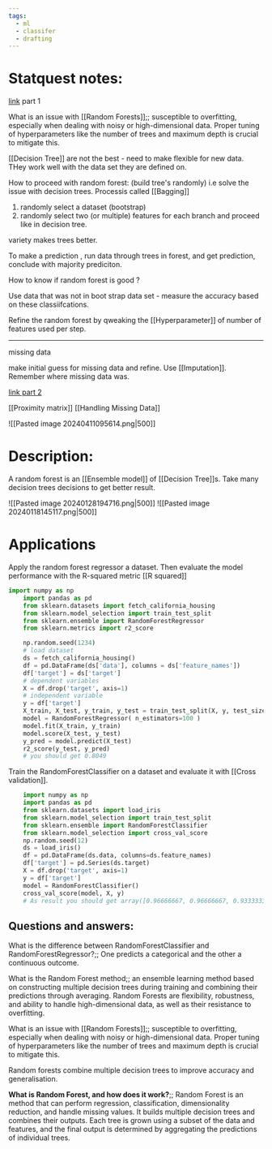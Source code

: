 ```yaml
---
tags:
  - ml
  - classifer
  - drafting
---
```

# Statquest notes:

[link](https://www.youtube.com/watch?v=J4Wdy0Wc_xQ)  part 1

What is an issue with [[Random Forests]];; susceptible to overfitting, especially when dealing with noisy or high-dimensional data. Proper tuning of hyperparameters like the number of trees and maximum depth is crucial to mitigate this.

[[Decision Tree]] are not the best - need to make flexible for new data. THey work well with the data set they are defined on.

How to proceed with random forest: (build tree's randomly) i.e solve the issue with decision trees. Processis called [[Bagging]]
1) randomly select a dataset (bootstrap)
2) randomly select two (or multiple) features for each branch and proceed like in decision tree.

variety makes trees better.

To make a prediction , run data through trees in forest, and get prediction, conclude with majority prediciton.

How to know if random forest is good ?

Use data that was not in boot strap data set - measure the accuracy based on these classiifcations.

Refine the random forest by qweaking the [[Hyperparameter]] of number of features used per step.

---
missing data

make initial guess for missing data and refine. Use [[Imputation]]. Remember where missing data was.


[link part 2](https://www.youtube.com/watch?v=sQ870aTKqiM)

[[Proximity matrix]] [[Handling Missing Data]]

![[Pasted image 20240411095614.png|500]]


# Description:
A random forest is an [[Ensemble model]] of [[Decision Tree]]s. Take many decision trees decisions to get better result.

![[Pasted image 20240128194716.png|500]]
![[Pasted image 20240118145117.png|500]]
# Applications

Apply the random forest regressor a dataset. Then evaluate the model performance with the R-squared metric [[R squared]]

```python
import numpy as np
    import pandas as pd
    from sklearn.datasets import fetch_california_housing
    from sklearn.model_selection import train_test_split
    from sklearn.ensemble import RandomForestRegressor
    from sklearn.metrics import r2_score

    np.random.seed(1234)
    # load dataset
    ds = fetch_california_housing()
    df = pd.DataFrame(ds['data'], columns = ds['feature_names'])
    df['target'] = ds['target']
    # dependent variables
    X = df.drop('target', axis=1)
    # independent variable
    y = df['target']
    X_train, X_test, y_train, y_test = train_test_split(X, y, test_size=0.2)
    model = RandomForestRegressor( n_estimators=100 )
    model.fit(X_train, y_train)
    model.score(X_test, y_test)
    y_pred = model.predict(X_test)
    r2_score(y_test, y_pred)
    # you should get 0.8049
```

Train the RandomForestClassifier on a dataset and evaluate it with [[Cross validation]].

```python
    import numpy as np
    import pandas as pd
    from sklearn.datasets import load_iris
    from sklearn.model_selection import train_test_split
    from sklearn.ensemble import RandomForestClassifier
    from sklearn.model_selection import cross_val_score
    np.random.seed(12)
    ds = load_iris()
    df = pd.DataFrame(ds.data, columns=ds.feature_names)
    df['target'] = pd.Series(ds.target)
    X = df.drop('target', axis=1)
    y = df['target']
    model = RandomForestClassifier()
    cross_val_score(model, X, y)
    # As result you should get array([0.96666667, 0.96666667, 0.93333333, 0.96666667, 1.])
```
## Questions and answers:

What is the difference between RandomForestClassifier and RandomForestRegressor?;; One predicts a categorical and the other a continuous outcome.

What is the Random Forest method;; an ensemble learning method based on constructing multiple decision trees during training and combining their predictions through averaging. Random Forests are flexibility, robustness, and ability to handle high-dimensional data, as well as their resistance to overfitting.

What is an issue with [[Random Forests]];; susceptible to overfitting, especially when dealing with noisy or high-dimensional data. Proper tuning of hyperparameters like the number of trees and maximum depth is crucial to mitigate this.

Random forests combine multiple decision trees to improve accuracy and generalisation.

**What is Random Forest, and how does it work?**;; Random Forest is an method that can perform regression, classification, dimensionality reduction, and handle missing values. It builds multiple decision trees and combines their outputs. Each tree is grown using a subset of the data and features, and the final output is determined by aggregating the predictions of individual trees.